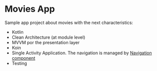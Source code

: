 # Movies App

Sample app project about movies with the next characteristics:

- Kotlin
- Clean Architecture (at module level)
- MVVM por the presentation layer
- Koin
- Single Activity Application. The navigation is managed by [Navigation component](https://developer.android.com/guide/navigation/navigation-getting-started)
- Testing
